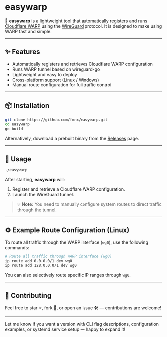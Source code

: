 
# easywarp

🚀 **easywarp** is a lightweight tool that automatically registers and runs [Cloudflare WARP](https://developers.cloudflare.com/warp-client/) using the [WireGuard](https://www.wireguard.com/) protocol. It is designed to make using WARP fast and simple.

---

## ✨ Features

- Automatically registers and retrieves Cloudflare WARP configuration
- Runs WARP tunnel based on wireguard-go
- Lightweight and easy to deploy
- Cross-platform support (Linux / Windows)
- Manual route configuration for full traffic control

---

## 📦 Installation

```bash
git clone https://github.com/fmnx/easywarp.git
cd easywarp
go build
```

Alternatively, download a prebuilt binary from the [Releases](https://github.com/fmnx/easywarp/releases) page.

---

## 🚀 Usage

```bash
./easywarp
```

After starting, **easywarp** will:
1. Register and retrieve a Cloudflare WARP configuration.
2. Launch the WireGuard tunnel.

> 💡 **Note:** You need to manually configure system routes to direct traffic through the tunnel.

---

## ⚙️ Example Route Configuration (Linux)

To route all traffic through the WARP interface (`wg0`), use the following commands:

```bash
# Route all traffic through WARP interface (wg0)
ip route add 0.0.0.0/1 dev wg0
ip route add 128.0.0.0/1 dev wg0
```

You can also selectively route specific IP ranges through `wg0`.

---

## 💬 Contributing

Feel free to star ⭐, fork 🍴, or open an issue 🛠️ — contributions are welcome!

---

Let me know if you want a version with CLI flag descriptions, configuration examples, or systemd service setup — happy to expand it!